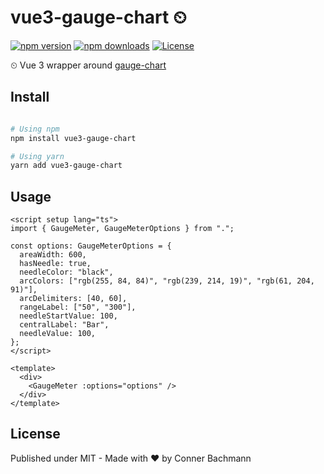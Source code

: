 # vue3-gauge-chart ⏲

[![npm version][npm-version-src]][npm-version-href]
[![npm downloads][npm-downloads-src]][npm-downloads-href]
[![License][license-src]][license-href]

⏲ Vue 3 wrapper around [gauge-chart](https://github.com/greetclock/gauge-chart) 

## Install

```sh

# Using npm
npm install vue3-gauge-chart

# Using yarn
yarn add vue3-gauge-chart
```

## Usage

```vue [example.vue]
<script setup lang="ts">
import { GaugeMeter, GaugeMeterOptions } from ".";

const options: GaugeMeterOptions = {
  areaWidth: 600,
  hasNeedle: true,
  needleColor: "black",
  arcColors: ["rgb(255, 84, 84)", "rgb(239, 214, 19)", "rgb(61, 204, 91)"],
  arcDelimiters: [40, 60],
  rangeLabel: ["50", "300"],
  needleStartValue: 100,
  centralLabel: "Bar",
  needleValue: 100,
};
</script>

<template>
  <div>
    <GaugeMeter :options="options" />
  </div>
</template>
```

## License

Published under MIT - Made with ❤️ by Conner Bachmann

<!-- Badges -->

[npm-version-src]: https://img.shields.io/npm/v/vue3-gauge-chart/latest.svg
[npm-version-href]: https://npmjs.com/package/vue3-gauge-chart
[npm-downloads-src]: https://img.shields.io/npm/dt/vue3-gauge-chart.svg
[npm-downloads-href]: https://npmjs.com/package/vue3-gauge-chart
[license-src]: https://img.shields.io/npm/l/vue3-gauge-chart.svg
[license-href]: https://npmjs.com/package/vue3-gauge-chart